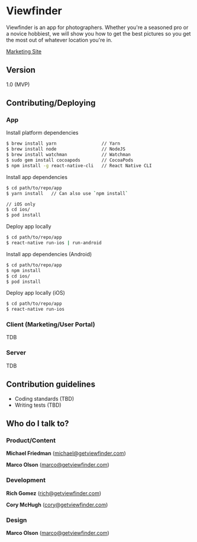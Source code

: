 # Viewfinder #

Viewfinder is an app for photographers. Whether you're a seasoned pro or a novice hobbiest, we will show you how to get the best pictures so you get the most out of whatever location you're in.

[Marketing Site](https://getviewfinder.com)

## Version ##
1.0 (MVP)

## Contributing/Deploying ##
### App ###
Install platform dependencies
```sh
$ brew install yarn                 // Yarn
$ brew install node                 // NodeJS
$ brew install watchman             // Watchman
$ sudo gem install cocoapods        // CocoaPods            
$ npm install -g react-native-cli   // React Native CLI
```

Install app dependencies
```sh
$ cd path/to/repo/app
$ yarn install   // Can also use `npm install`

// iOS only
$ cd ios/
$ pod install
```

Deploy app locally
```sh
$ cd path/to/repo/app
$ react-native run-ios | run-android
```

Install app dependencies (Android)
```sh
$ cd path/to/repo/app
$ npm install
$ cd ios/
$ pod install
```

Deploy app locally (iOS)
```sh
$ cd path/to/repo/app
$ react-native run-ios
```

### Client (Marketing/User Portal) ###
TDB

### Server ###
TDB

## Contribution guidelines ##

* Coding standards (TBD)
* Writing tests (TBD)

## Who do I talk to? ##

### Product/Content ###
**Michael Friedman** (michael@getviewfinder.com)

**Marco Olson** (marco@getviewfinder.com)

### Development ###
**Rich Gomez** (rich@getviewfinder.com)

**Cory McHugh** (cory@getviewfinder.com)

### Design ###
**Marco Olson** (marco@getviewfinder.com)